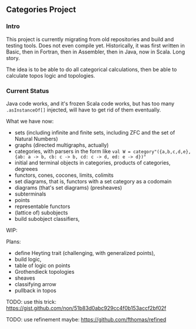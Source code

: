 ## Categories Project

### Intro

This project is currently migrating from old repositories and build and testing tools.
Does not even compile yet.
Historically, it was first written in Basic, then in Fortran, then in Assembler, then in Java, now in Scala.
Long story.

The idea is to be able to do all categorical calculations, then be able to calculate topos logic and topologies.

### Current Status
Java code works, and it's frozen
Scala code works, but has too many `.asInstanceOf[]` injected, will have to get rid of them eventually.

What we have now:
- sets (including infinite and finite sets, including ZFC and the set of Natural Numbers)
- graphs (directed multigraphs, actually)
- categories, with parsers in the form like `val W = category"({a,b,c,d,e}, {ab: a -> b, cb: c -> b, cd: c -> d, ed: e -> d})"`
- initial and terminal objects in categories, products of categories, degreees
- functors, cones, cocones, limits, colimits
- set diagrams, that is, functors with a set category as a codomain
- diagrams (that's set diagrams) (presheaves)
- subterminals
- points
- representable functors
- (lattice of) subobjects
- build subobject classifiers,

WIP:

Plans: 
- define Heyting trait (challenging, with generalized points),
- build logic, 
- table of logic on points
- Grothendieck topologies
- sheaves
- classifying arrow
- pullback in topos

TODO: use this trick: https://gist.github.com/non/51b83d0abc929cc4f0b153accf2bf02f

TODO: use refinement maybe: https://github.com/fthomas/refined



